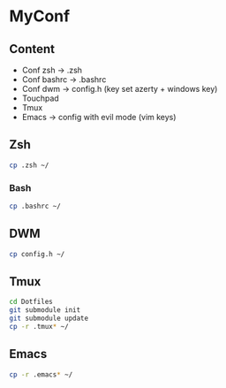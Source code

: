 # MyConf

## Content
 * Conf zsh -> .zsh
 * Conf bashrc -> .bashrc
 * Conf dwm -> config.h (key set azerty + windows key)
 * Touchpad 
 * Tmux
 * Emacs -> config with evil mode (vim keys) 

## Zsh 
```sh 
cp .zsh ~/
```

### Bash
```sh 
cp .bashrc ~/
```
## DWM 
```sh 
cp config.h ~/
```

## Tmux
```sh 
cd Dotfiles
git submodule init
git submodule update
cp -r .tmux* ~/
```

## Emacs
```sh 
cp -r .emacs* ~/
```
